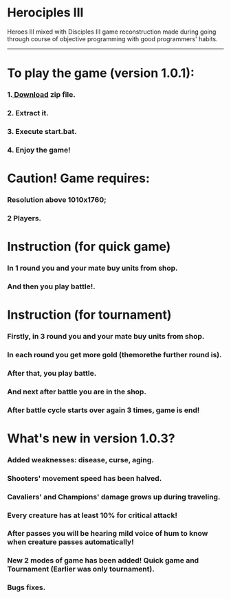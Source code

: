 # Herociples III
Heroes III mixed with Disciples III game reconstruction made during going through course of objective programming with good programmers' habits.
<hr>
<h1> To play the game (version 1.0.1):</h1>
<h3>1.<a href="https://drive.google.com/file/d/1DpQEz3vIm2wX588fqSbhPa0nh4pI7Ppk/view?usp=sharing"> Download</a> zip file.</h3> 
<h3>2. Extract it.</h3> 
<h3>3. Execute start.bat.</h3> 
<h3>4. Enjoy the game!</h3> 
<h1>Caution! Game requires:</h1>
<h3>Resolution above 1010x1760;</h3>

<h3>2 Players.</h3>
<h1>Instruction (for quick game)</h1>
<h3>In 1 round you and your mate buy units from shop.</h3>
<h3>And then you play battle!.</h3>

<h1>Instruction (for tournament)</h1>
<h3>Firstly, in 3 round you and your mate buy units from shop.</h3>
<h3>In each round you get more gold (themorethe further round is).</h3>
<h3>After that, you play battle.</h3>
<h3>And next after battle you are in the shop.</h3>
<h3>After battle cycle starts over again 3 times, game is end!</h3> 

<h1>What's new in version 1.0.3?</h1>
<h3>Added weaknesses: disease, curse, aging.</h3>
<h3>Shooters' movement speed has been halved.</h3>
<h3>Cavaliers' and Champions' damage grows up during traveling.</h3>
<h3>Every creature has at least 10% for critical attack!</h3>
<h3>After passes you will be hearing mild voice of hum to know when creature passes automatically!</h3>
<h3>New 2 modes of game has been added! Quick game and Tournament (Earlier was only tournament).</h3>
<h3>Bugs fixes.</h3>

